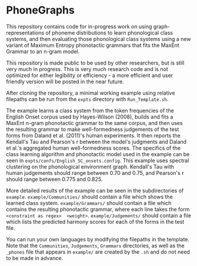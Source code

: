 # PhoneGraphs

This repository contains code for in-progress work on using graph-representations of phoneme distributions to learn phonological class systems, and then evaluating those phonological class systems using a new variant of Maximum Entropy phonotactic grammars that fits the MaxEnt Grammar to an n-gram model. 

This repository is made public to be used by other researchers, but is still very much in progress. This is very much research code and is not optimized for either legibility or efficiency - a more efficient and user friendly version will be posted in the near future. 

After cloning the repository, a minimal working example using relative filepaths can be run from the `expts` directory with `Run_Template.sh`.

The example learns a class system from the token frequencies of the English Onset corpus used by Hayes-Wilson (2008), builds and fits a MaxEnt n-gram phonotactic grammar to the same corpus, and then uses the resulting grammar to make well-formedness judgements of the test forms from Daland et al. (2011)'s human experiments. It then reports the Kendall's Tau and Pearson's r between the model's judgments and Daland et al.'s aggregated human well-formedness scores. The specifics of the class learning algorithm and phonotactic model used in the example can be seen in `expts/confs/English_SC_onsets.config`. This example uses spectral clustering on the phonological environment graph. Kendall's Tau with human judgements should range between 0.70 and 0.75, and Pearson's r should range between 0.775 and 0.825. 

More detailed results of the example can be seen in the subdirectories of `example`. `example/Communities/` should contain a file which shows the learned class system. `example/Grammars/` should contain a file which contains the resulting phonotactic grammar, where each line takes the form `<constraint as regex>  <weight>`. `example/Judgements/` should contain a file which lists the predicted harmony scores for each of the forms in the test file. 

You can run your own languages by modifying the filepaths in the template. Note that the `Communities`, `Judgements`, `Grammars` directories, as well as the `_phones` file that appears in `example/` are created by the `.sh` and do not need to be made in advance. 



